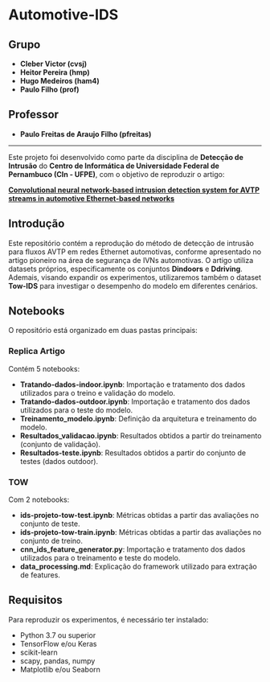 # Automotive-IDS

## Grupo

- **Cleber Victor (cvsj)**
- **Heitor Pereira (hmp)**
- **Hugo Medeiros (ham4)**
- **Paulo Filho (prof)**

## Professor

- **Paulo Freitas de Araujo Filho (pfreitas)**

---

Este projeto foi desenvolvido como parte da disciplina de **Detecção de Intrusão** do **Centro de Informática de Universidade Federal de Pernambuco (CIn - UFPE)**, com o objetivo de reproduzir o artigo:

[**Convolutional neural network-based intrusion detection system for AVTP streams in automotive Ethernet-based networks**](https://www.sciencedirect.com/science/article/abs/pii/S2214209621000073)

## Introdução

Este repositório contém a reprodução do método de detecção de intrusão para fluxos AVTP em redes Ethernet automotivas, conforme apresentado no artigo pioneiro na área de segurança de IVNs automotivas. O artigo utiliza datasets próprios, especificamente os conjuntos **Dindoors** e **Ddriving**. Ademais, visando expandir os experimentos, utilizaremos também o dataset **Tow-IDS** para investigar o desempenho do modelo em diferentes cenários.

## Notebooks

O repositório está organizado em duas pastas principais:

### **Replica Artigo**

Contém 5 notebooks:

- **Tratando-dados-indoor.ipynb**: Importação e tratamento dos dados utilizados para o treino e validação do modelo.
- **Tratando-dados-outdoor.ipynb**: Importação e tratamento dos dados utilizados para o teste do modelo.
- **Treinamento_modelo.ipynb**: Definição da arquitetura e treinamento do modelo.
- **Resultados_validacao.ipynb**: Resultados obtidos a partir do treinamento (conjunto de validação).
- **Resultados-teste.ipynb**: Resultados obtidos a partir do conjunto de testes (dados outdoor).

### **TOW**

Com 2 notebooks:

- **ids-projeto-tow-test.ipynb**: Métricas obtidas a partir das avaliações no conjunto de teste.
- **ids-projeto-tow-train.ipynb**: Métricas obtidas a partir das avaliações no conjunto de treino.
- **cnn_ids_feature_generator.py**: Importação e tratamento dos dados utilizados para o treinamento e teste do modelo.
- **data_processing.md**: Explicação do framework utilizado para extração de features. 

## Requisitos

Para reproduzir os experimentos, é necessário ter instalado:

- Python 3.7 ou superior
- TensorFlow e/ou Keras
- scikit-learn
- scapy, pandas, numpy
- Matplotlib e/ou Seaborn

